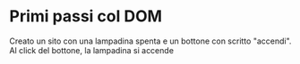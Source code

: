 # Primi passi col DOM

Creato un sito con una lampadina spenta e un bottone con scritto "accendi". Al click del bottone, la lampadina si accende